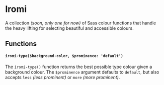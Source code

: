 # Iromi
A collection _(soon, only one for now)_ of Sass colour functions that handle the heavy lifting for selecting beautiful and accessible colours.

## Functions

#### `iromi-type($background-color, $prominence: 'default')`
The `iromi-type()` function returns the best possible type colour given a background colour. The `$prominence` argument defaults to `default`, but also accepts `less` _(less prominent)_ or `more` _(more prominent)_.
